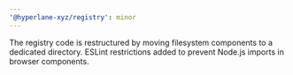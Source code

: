 ```yaml
---
'@hyperlane-xyz/registry': minor
---
```


The registry code is restructured by moving filesystem components to a dedicated directory. ESLint restrictions added to prevent Node.js imports in browser components.
